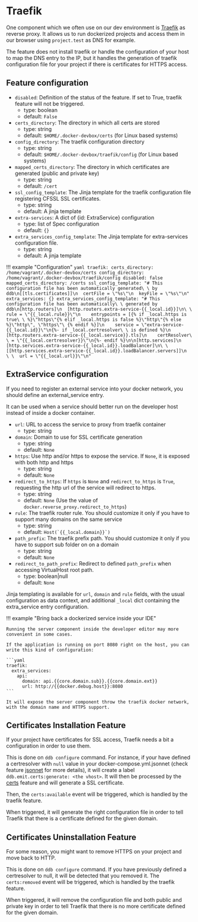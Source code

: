 Traefik
===

One component which we often use on our dev environment is [Traefik](https://containo.us/traefik/) as reverse proxy.
It allows us to run dockerized projects and access them in our browser using `project.test` as DNS for example.

The feature does not install traefik or handle the configuration of your host to map the DNS entry to the IP,
but it handles the generation of traefik configuration file for your project if there is certificates for HTTPS 
access.

Feature configuration
---

- `disabled`: Definition of the status of the feature. If set to True, traefik feature will not be triggered.
    - type: boolean
    - default: `False`
- `certs_directory`: The directory in which all certs are stored
    - type: string
    - default: `$HOME/.docker-devbox/certs` (for Linux based systems)
- `config_directory`: The traefik configuration directory
    - type: string
    - default: `$HOME/.docker-devbox/traefik/config` (for Linux based systems)
- `mapped_certs_directory`: The directory in which certificates are generated (public and private key)
    - type: string
    - default: `/cert`
- `ssl_config_template`: The Jinja template for the traefik configuration file registering CFSSL SSL certificates. 
    - type: string
    - default: A jinja template
- `extra-services`: A dict of {id: ExtraService} configuration
    - type: list of Spec configuration
    - default: `{}`
- `extra_services_config_template`: The Jinja template for extra-services configuration file. 
    - type: string
    - default: A jinja template

!!! example "Configuration"
    ```yaml
    traefik:
      certs_directory: /home/vagrant/.docker-devbox/certs
      config_directory: /home/vagrant/.docker-devbox/traefik/config
      disabled: false
      mapped_certs_directory: /certs
      ssl_config_template: "# This configuration file has been automatically generated\
        \ by ddb\n[[tls.certificates]]\n  certFile = \"%s\"\n  keyFile = \"%s\"\n"
      extra_services: {}
      extra_services_config_template: "# This configuration file has been automatically\
        \ generated by ddb\n[http.routers]\n  [http.routers.extra-service-{{_local.id}}]\n\
        \    rule = \"{{_local.rule}}\"\n    entrypoints = [{% if _local.https is true\
        \ %}\"https\"{% elif _local.https is false %}\"http\"{% else %}\"http\", \"https\"\
        {% endif %}]\n    service = \"extra-service-{{_local.id}}\"\n{%- if _local.certresolver\
        \ is defined %}\n [http.routers.extra-service-{{_local.service}}.tls]\n    certResolver\
        \ = \"{{_local.certresolver}}\"\n{%- endif %}\n\n[http.services]\n  [http.services.extra-service-{{_local.id}}.loadBalancer]\n\
        \    [[http.services.extra-service-{{_local.id}}.loadBalancer.servers]]\n    \
        \  url = \"{{_local.url}}\"\n"
    ```
    
ExtraService configuration
---
If you need to register an external service into your docker network, you should define an external_service entry.

It can be used when a service should better run on the developer host instead of inside a docker container.
  
- `url`: URL to access the service to proxy from traefik container
    - type: string
- `domain`: Domain to use for SSL certificate generation
    - type: string
    - default: `None`
- `https`: Use http and/or https to expose the service. If `None`, it is exposed with both http and https
    - type: string
    - default: `None`
- `redirect_to_https`: If `https` is `None` and `redirect_to_https` is `True`, requesting the http url of the service 
    will redirect to https.
    - type: string
    - default: `None` (Use the value of `docker.reverse_proxy.redirect_to_https`)
- `rule`: The traefik router rule. You should customize it only if you have to support many domains on the same service
    - type: string
    - default: ``Host(`{{_local.domain}}`)``
- `path_prefix`: The traefik prefix path. You should customize it only if you have to support sub folder on on a domain
    - type: string
    - default: `None`
- `redirect_to_path_prefix`: Redirect to defined `path_prefix` when accessing VirtualHost root path.
    - type: boolean|null
    - default: `None`
    
Jinja templating is available for `url`, `domain` and `rule` fields, with the usual configuration as data context, 
and additional `_local` dict containing the extra_service entry configuration.

!!! example "Bring back a dockerized service inside your IDE"

    Running the server component inside the developer editor may more convenient in some cases.
    
    If the application is running on port 8080 right on the host, you can write this kind of configuration:
    
    ```yaml
    traefik:
      extra_services: 
        api:
          domain: api.{{core.domain.sub}}.{{core.domain.ext}}
          url: http://{{docker.debug.host}}:8080
    ```
    
    It will expose the server component throw the traefik docker network, with the domain name and HTTPS support.
        
Certificates Installation Feature
---

If your project have certificates for SSL access, Traefik needs a bit a configuration in order to use them.

This is done on `ddb configure` command. For instance, if your have defined a certresolver with `null` value in your 
docker-compose.yml.jsonnet (check feature [jsonnet](./jsonnet.md) for more details), 
it will create a label `ddb.emit.certs:generate: <the vhost>`. 
It will then be processed by the [certs](./certs.md) feature and will generate a SSL certificate.

Then, the `certs:available` event will be triggered, which is handled by the traefik feature.

When triggered, it will generate the right configuration file in order to tell Traefik that there is a certificate 
defined for the given domain.
    
Certificates Uninstallation Feature
---

For some reason, you might want to remove HTTPS on your project and move back to HTTP. 

This is done on `ddb configure` command. 
If you have previously defined a certresolver to null, it will be detected that you removed it. 
The `certs:removed` event will be triggered, which is handled by the traefik feature.

When triggered, it will remove the configuration file and both public and private key in order to tell Traefik 
that there is no more certificate defined for the given domain.

